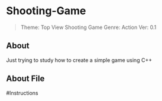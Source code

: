 # Shooting-Game
>Theme: Top View Shooting Game
>Genre: Action
>Ver: 0.1

## About
Just trying to study how to create a simple game using C++

## About File


#Instructions
